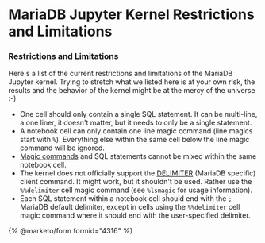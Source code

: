 # MariaDB Jupyter Kernel Restrictions and Limitations

### Restrictions and Limitations

Here's a list of the current restrictions and limitations of the MariaDB Jupyter kernel. Trying to stretch what we listed here is at your own risk, the results and the behavior of the kernel might be at the mercy of the universe :-)

* One cell should only contain a single SQL statement. It can be multi-line, a one liner, it doesn't matter, but it needs to only be a single statement.
* A notebook cell can only contain one line magic command (line magics start with `%`). Everything else within the same cell below the line magic command will be ignored.
* [Magic commands](mariadb-jupyter-kernel-magic-commands.md) and SQL statements cannot be mixed within the same notebook cell.
* The kernel does not officially support the [DELIMITER](https://app.gitbook.com/s/SsmexDFPv2xG2OTyO5yV/clients-and-utilities/mariadb-client/delimiters) (MariaDB specific) client command. It might work, but it shouldn't be used. Rather use the `%%delimiter` cell magic command (see `%lsmagic` for usage information).
* Each SQL statement within a notebook cell should end with the `;` MariaDB default delimiter, except in cells using the `%%delimiter` cell magic command where it should end with the user-specified delimiter.


{% @marketo/form formid="4316" %}
